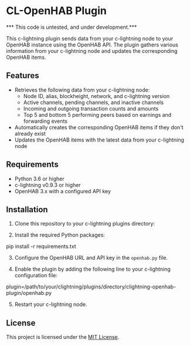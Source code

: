 # CL-OpenHAB Plugin

*** This code is untested, and under development.***

This c-lightning plugin sends data from your c-lightning node to your OpenHAB instance using the OpenHAB API. The plugin gathers various information from your c-lightning node and updates the corresponding OpenHAB items.

## Features

- Retrieves the following data from your c-lightning node:
  - Node ID, alias, blockheight, network, and c-lightning version
  - Active channels, pending channels, and inactive channels
  - Incoming and outgoing transaction counts and amounts
  - Top 5 and bottom 5 performing peers based on earnings and forwarding events
- Automatically creates the corresponding OpenHAB items if they don't already exist
- Updates the OpenHAB items with the latest data from your c-lightning node

## Requirements

- Python 3.6 or higher
- c-lightning v0.9.3 or higher
- OpenHAB 3.x with a configured API key

## Installation

1. Clone this repository to your c-lightning plugins directory:



2. Install the required Python packages:

pip install -r requirements.txt


3. Configure the OpenHAB URL and API key in the `openhab.py` file.

4. Enable the plugin by adding the following line to your c-lightning configuration file:

plugin=/path/to/your/clightning/plugins/directory/clightning-openhab-plugin/openhab.py


5. Restart your c-lightning node.

## License

This project is licensed under the [MIT License](LICENSE).
